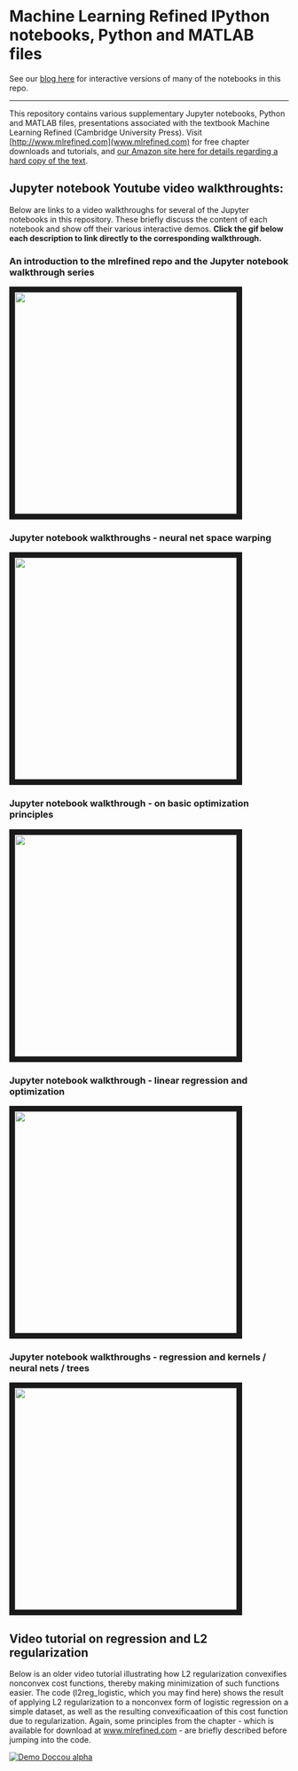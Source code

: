 # Machine Learning Refined IPython notebooks, Python and MATLAB files

See our [blog here](https://jermwatt.github.io/mlrefined/index.html) for interactive versions of many of the notebooks in this repo. 

- - -
This repository contains various supplementary Jupyter notebooks, Python and MATLAB files, presentations associated with the textbook Machine Learning Refined (Cambridge University Press). Visit [http://www.mlrefined.com](www.mlrefined.com) for free chapter downloads and tutorials, and [our Amazon site here for details regarding a hard copy of the text](https://www.amazon.com/Machine-Learning-Refined-Foundations-Applications/dp/1107123526/ref=sr_1_1?ie=UTF8&qid=1471025359&sr=8-1&keywords=machine+learning+refined).

## Jupyter notebook Youtube video walkthroughts:

Below are links to a video walkthroughs for several of the Jupyter notebooks in this repository.  These briefly discuss the content of each notebook and show off their various interactive demos.  **Click the gif below each description to link directly to the corresponding walkthrough.**


### An introduction to the mlrefined repo and the Jupyter notebook walkthrough series
<a href="https://www.youtube.com/watch?v=qAHp91oaPmA&list=PLP4qPrZ20QB5IjpN0iQTgCepv54yA6kVF&index=1
" target="_blank"><img src="https://j.gifs.com/g5yPoZ.gif" 
alt="" width="400" height="400" border="10" /></a>



### Jupyter notebook walkthroughs - neural net space warping
<a href="(https://www.youtube.com/watch?v=8T56K8oou9Q&list=PLP4qPrZ20QB5IjpN0iQTgCepv54yA6kVF&index=5
" target="_blank"><img src="https://j.gifs.com/58Mg5A.gif" 
alt="" width="400" height="400" border="10" /></a>



### Jupyter notebook walkthrough - on basic optimization principles
<a href="(https://www.youtube.com/watch?v=l248ub44TRs&index=2&list=PLP4qPrZ20QB5IjpN0iQTgCepv54yA6kVF
" target="_blank"><img src="https://j.gifs.com/vgwk1L.gif" 
alt="" width="400" height="400" border="10" /></a>



### Jupyter notebook walkthrough - linear regression and optimization
<a href="(https://www.youtube.com/watch?v=5-QY6MCt7fo&index=3&list=PLP4qPrZ20QB5IjpN0iQTgCepv54yA6kVF
" target="_blank"><img src="https://j.gifs.com/Z4gR12.gif" 
alt="" width="400" height="400" border="10" /></a>



### Jupyter notebook walkthroughs - regression and kernels / neural nets / trees
<a href="(https://www.youtube.com/watch?v=VITu0cHBQto&index=4&list=PLP4qPrZ20QB5IjpN0iQTgCepv54yA6kVF
" target="_blank"><img src="https://j.gifs.com/pgnP3m.gif" 
alt="" width="400" height="400" border="10" /></a>




## Video tutorial on regression and L2 regularization

Below is an older video tutorial illustrating how L2 regularization convexifies nonconvex cost functions, thereby making minimization of such functions easier.  The code (l2reg_logistic, which you may find here) shows the result of applying L2 regularization to a nonconvex form of logistic regression on a simple dataset, as well as the resulting convexificaation of this cost function due to regularization.   Again, some principles from the chapter - which is available for download at www.mlrefined.com -  are briefly described before jumping into the code.

[![Demo Doccou alpha](https://j.gifs.com/AD8OG1.gif)](https://youtu.be/ON_7wm-Qe6c)


